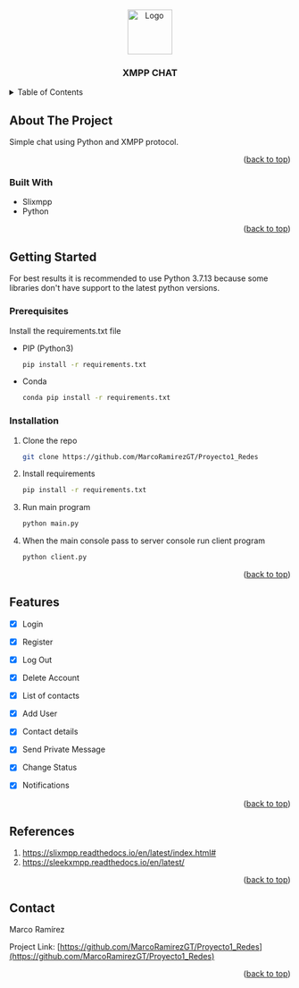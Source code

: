 <!-- Improved compatibility of back to top link: See: https://github.com/othneildrew/Best-README-Template/pull/73 -->
<a name="readme-top"></a>
<!--
*** Thanks for checking out the Best-README-Template. If you have a suggestion
*** that would make this better, please fork the repo and create a pull request
*** or simply open an issue with the tag "enhancement".
*** Don't forget to give the project a star!
*** Thanks again! Now go create something AMAZING! :D
-->





<!-- PROJECT SHIELDS -->
<!--
*** I'm using markdown "reference style" links for readability.
*** Reference links are enclosed in brackets [ ] instead of parentheses ( ).
*** See the bottom of this document for the declaration of the reference variables
*** for contributors-url, forks-url, etc. This is an optional, concise syntax you may use.
*** https://www.markdownguide.org/basic-syntax/#reference-style-links
-->

<!-- PROJECT LOGO -->
<br />
<div align="center">
  <a href="https://github.com/MarcoRamirezGT">
    <img src="https://www.altaruru.com/wp-content/uploads/2019/11/220px-XMPP_logo.svg_.png" alt="Logo" width="80" height="80">
  </a>

<h3 align="center">XMPP CHAT</h3>

  
</div>



<!-- TABLE OF CONTENTS -->
<details>
  <summary>Table of Contents</summary>
  <ol>
    <li>
      <a href="#about-the-project">About The Project</a>
      <ul>
        <li><a href="#built-with">Built With</a></li>
      </ul>
    </li>
    <li>
      <a href="#getting-started">Getting Started</a>
      <ul>
        <li><a href="#prerequisites">Prerequisites</a></li>
        <li><a href="#installation">Installation</a></li>
      </ul>
    </li>
    <li><a href="#features">features</a></li>
    <li><a href="#references">References</a></li>
    <li><a href="#contact">Contact</a></li>
   
  </ol>
</details>



<!-- ABOUT THE PROJECT -->
## About The Project


Simple chat using Python and XMPP protocol.

<p align="right">(<a href="#readme-top">back to top</a>)</p>



### Built With

* Slixmpp
* Python


<p align="right">(<a href="#readme-top">back to top</a>)</p>



<!-- GETTING STARTED -->
## Getting Started
For best results it is recommended to use Python 3.7.13 because some libraries don't have support to the latest python versions.
### Prerequisites
Install the requirements.txt file
* PIP (Python3)
  ```sh
  pip install -r requirements.txt
  ```
* Conda 
  ```sh
  conda pip install -r requirements.txt
  ```
### Installation

1. Clone the repo
   ```sh
   git clone https://github.com/MarcoRamirezGT/Proyecto1_Redes
   ```
2. Install requirements
   ```sh
   pip install -r requirements.txt
   ```
3. Run main program
   ```sh
   python main.py
   ```

4. When the main console pass to server console run client program
   ```sh
   python client.py
   ```
<p align="right">(<a href="#readme-top">back to top</a>)</p>



<!-- USAGE EXAMPLES -->



<!-- ROADMAP -->
## Features 

- [x] Login
- [x] Register
- [x] Log Out
- [x] Delete Account
- [x] List of contacts
- [x] Add User
- [x] Contact details
- [x] Send Private Message
- [x] Change Status
- [x] Notifications
   

<p align="right">(<a href="#readme-top">back to top</a>)</p>



<!-- REFERENCES -->
## References


1. https://slixmpp.readthedocs.io/en/latest/index.html#
2. https://sleekxmpp.readthedocs.io/en/latest/


<p align="right">(<a href="#readme-top">back to top</a>)</p>





<!-- CONTACT -->
## Contact

Marco Ramírez 

Project Link: [https://github.com/MarcoRamirezGT/Proyecto1_Redes](https://github.com/MarcoRamirezGT/Proyecto1_Redes)

<p align="right">(<a href="#readme-top">back to top</a>)</p>





